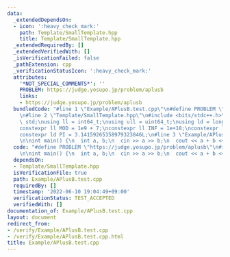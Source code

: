 ```yaml
---
data:
  _extendedDependsOn:
  - icon: ':heavy_check_mark:'
    path: Template/SmallTemplate.hpp
    title: Template/SmallTemplate.hpp
  _extendedRequiredBy: []
  _extendedVerifiedWith: []
  _isVerificationFailed: false
  _pathExtension: cpp
  _verificationStatusIcon: ':heavy_check_mark:'
  attributes:
    '*NOT_SPECIAL_COMMENTS*': ''
    PROBLEM: https://judge.yosupo.jp/problem/aplusb
    links:
    - https://judge.yosupo.jp/problem/aplusb
  bundledCode: "#line 1 \"Example/APlusB.test.cpp\"\n#define PROBLEM \"https://judge.yosupo.jp/problem/aplusb\"\
    \n#line 2 \"Template/SmallTemplate.hpp\"\n#include <bits/stdc++.h>\nusing namespace\
    \ std;\nusing ll = int64_t;\nusing ull = uint64_t;\nusing ld = long double;\n\
    constexpr ll MOD = 1e9 + 7;\nconstexpr ll INF = 1e+18;\nconstexpr ld EPS = 1e-12L;\n\
    constexpr ld PI = 3.14159265358979323846L;\n#line 3 \"Example/APlusB.test.cpp\"\
    \n\nint main() {\n  int a, b;\n  cin >> a >> b;\n  cout << a + b << '\\n';\n}\n"
  code: "#define PROBLEM \"https://judge.yosupo.jp/problem/aplusb\"\n#include \"Template/SmallTemplate.hpp\"\
    \n\nint main() {\n  int a, b;\n  cin >> a >> b;\n  cout << a + b << '\\n';\n}"
  dependsOn:
  - Template/SmallTemplate.hpp
  isVerificationFile: true
  path: Example/APlusB.test.cpp
  requiredBy: []
  timestamp: '2022-06-10 19:04:49+09:00'
  verificationStatus: TEST_ACCEPTED
  verifiedWith: []
documentation_of: Example/APlusB.test.cpp
layout: document
redirect_from:
- /verify/Example/APlusB.test.cpp
- /verify/Example/APlusB.test.cpp.html
title: Example/APlusB.test.cpp
---
```

